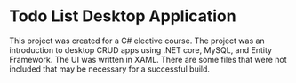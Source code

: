 # Todo List Desktop Application
This project was created for a C# elective course. The project was an introduction to desktop CRUD apps using .NET core, MySQL, and Entity Framework. The UI was written in XAML. There are some files that were not included that may be necessary for a successful build.
